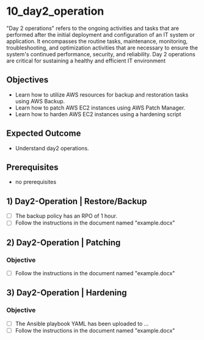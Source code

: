 # 10_day2_operation
"Day 2 operations" refers to the ongoing activities and tasks that are performed after the initial deployment and configuration of an IT system or application. It encompasses the routine tasks, maintenance, monitoring, troubleshooting, and optimization activities that are necessary to ensure the system's continued performance, security, and reliability. Day 2 operations are critical for sustaining a healthy and efficient IT environment

## Objectives
- Learn how to utilize AWS resources for backup and restoration tasks using AWS Backup.
- Learn how to patch AWS EC2 instances using AWS Patch Manager.
- Learn how to harden AWS EC2 instances using a hardening script

## Expected Outcome
- Understand day2 operations.

## Prerequisites
- no prerequisites

## 1) Day2-Operation | Restore/Backup
- [ ] The backup policy has an RPO of 1 hour.
- [ ] Follow the instructions in the document named "example.docx"

## 2) Day2-Operation | Patching
### Objective
- [ ] Follow the instructions in the document named "example.docx"

## 3) Day2-Operation | Hardening
### Objective
- [ ] The Ansible playbook YAML has been uploaded to ...
- [ ] Follow the instructions in the document named "example.docx"